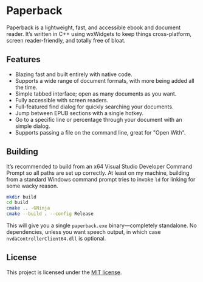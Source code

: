 # Paperback
Paperback is a lightweight, fast, and accessible ebook and document reader. It’s written in C++ using wxWidgets to keep things cross-platform, screen reader-friendly, and totally free of bloat.

## Features
* Blazing fast and built entirely with native code.
* Supports a wide range of document formats, with more being added all the time.
* Simple tabbed interface; open as many documents as you want.
* Fully accessible with screen readers.
* Full-featured find dialog for quickly searching your documents.
* Jump between EPUB sections with a single hotkey.
* Go to a specific line or percentage through your document with an simple dialog.
* Supports passing a file on the command line, great for "Open With".

## Building
It’s recommended to build from an x64 Visual Studio Developer Command Prompt so all paths are set up correctly. At least on my machine, building from a standard Windows command prompt tries to invoke `ld` for linking for some wacky reason.

```sh
mkdir build
cd build
cmake .. -GNinja
cmake --build . --config Release
```

This will give you a single `paperback.exe` binary—completely standalone. No dependencies, unless you want speech output, in which case `nvdaControllerClient64.dll` is optional.

## License
This project is licensed under the [MIT license](LICENSE).
